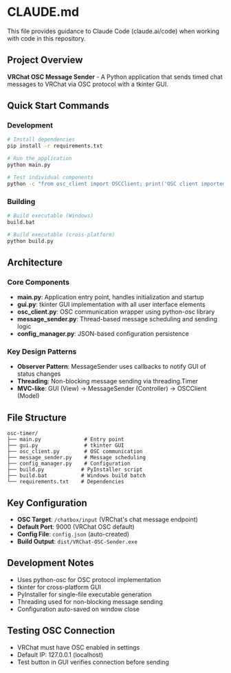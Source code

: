 # CLAUDE.md

This file provides guidance to Claude Code (claude.ai/code) when working with code in this repository.

## Project Overview

**VRChat OSC Message Sender** - A Python application that sends timed chat messages to VRChat via OSC protocol with a tkinter GUI.

## Quick Start Commands

### Development
```bash
# Install dependencies
pip install -r requirements.txt

# Run the application
python main.py

# Test individual components
python -c "from osc_client import OSCClient; print('OSC client imported successfully')"
```

### Building
```bash
# Build executable (Windows)
build.bat

# Build executable (cross-platform)
python build.py
```

## Architecture

### Core Components
- **main.py**: Application entry point, handles initialization and startup
- **gui.py**: tkinter GUI implementation with all user interface elements
- **osc_client.py**: OSC communication wrapper using python-osc library
- **message_sender.py**: Thread-based message scheduling and sending logic
- **config_manager.py**: JSON-based configuration persistence

### Key Design Patterns
- **Observer Pattern**: MessageSender uses callbacks to notify GUI of status changes
- **Threading**: Non-blocking message sending via threading.Timer
- **MVC-like**: GUI (View) -> MessageSender (Controller) -> OSCClient (Model)

## File Structure
```
osc-timer/
├── main.py              # Entry point
├── gui.py               # tkinter GUI
├── osc_client.py        # OSC communication
├── message_sender.py    # Message scheduling
├── config_manager.py    # Configuration
├── build.py            # PyInstaller script
├── build.bat           # Windows build batch
└── requirements.txt    # Dependencies
```

## Key Configuration
- **OSC Target**: `/chatbox/input` (VRChat's chat message endpoint)
- **Default Port**: 9000 (VRChat OSC default)
- **Config File**: `config.json` (auto-created)
- **Build Output**: `dist/VRChat-OSC-Sender.exe`

## Development Notes
- Uses python-osc for OSC protocol implementation
- tkinter for cross-platform GUI
- PyInstaller for single-file executable generation
- Threading used for non-blocking message sending
- Configuration auto-saved on window close

## Testing OSC Connection
- VRChat must have OSC enabled in settings
- Default IP: 127.0.0.1 (localhost)
- Test button in GUI verifies connection before sending